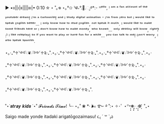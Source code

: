 ▶︎ •၊၊||၊|။||||။‌‌‌‌‌၊|• 0:10
            ✮ ⋆ ˚｡𖦹 ⋆｡°✩
                   ༄˖°.🍂.ೃ࿔*:･
ᴴᵉˡˡᵒ, ᴵ ᵃᵐ ᵃ ᶠᵃⁿ ᵃᶜᶜᵒᵘⁿᵗ ᵒᶠ ᵗʰᵉ ʸᵒᵘᵗᵘᵇᵉʳ ᵈʳᵉᵃᵐ! ᴵ'ᵐ ᵃ ᶜᵃʳᵗᵒᵒⁿⁱˢᵗ! ᵃⁿᵈ ᴵ ˢᵗᵘᵈʸ ᵈⁱᵍⁱᵗᵃˡ ᵃⁿⁱᵐᵃᵗⁱᵒⁿ ⁻ ᴵ'ᵐ ᶠʳᵒᵐ ᴾᵉʳᵘ ᵇᵘᵗ ᴵ ʷᵒᵘˡᵈ ˡⁱᵏᵉ ᵗᵒ ˢᵖᵉᵃᵏ ᴱⁿᵍˡⁱˢʰ ᵇᵉᵗᵗᵉʳ... ᴵ ᵒⁿˡʸ ᵏⁿᵒʷ ʰᵒʷ ᵗᵒ ʳᵉᵃᵈ ᴱⁿᵍˡⁱˢʰ, ⁿᵒᵗ ˢᵖᵉᵃᵏ ⁱᵗ ᵐᵘᶜʰ. ᴵ ʷᵒᵘˡᵈ ˡⁱᵏᵉ ᵗᵒ ᵐᵃᵏᵉ ˢᵒᵐᵉ ᶠʳⁱᵉⁿᵈˢ ʰᵉʳᵉ ᵒʳ ᴵ ᵈᵒⁿ'ᵗ ᵏⁿᵒʷ ʰᵒʷ ᵗᵒ ᵐᵃᵏᵉ ᵐᵒⁿᵉʸ, ʷʰᵒ ᵏⁿᵒʷˢ... ᵒⁿˡʸ ᵈᵉˢᵗⁱⁿʸ ʷⁱˡˡ ᵏⁿᵒʷ, ʳⁱᵍʰᵗ? :⁾ ᴵ ˡⁱᵏᵉ ʳᵒˡᵉᵖˡᵃʸ! ˢᵒ ⁱᶠ ʸᵒᵘ ʷᵃⁿᵗ ᵗᵒ ᵖˡᵃʸ ᵒʳ ʰᵃᵛᵉ ᶠᵘⁿ ᶠᵒʳ ᵃ ʷʰⁱˡᵉ... ʸᵒᵘ ᶜᵃⁿ ᵗᵃˡᵏ ᵗᵒ ᵐᵉ! ᴰᵒⁿ'ᵗ ʷᵒʳʳʸ, ᴵ ᵃˡˢᵒ ˢᵖᵉᵃᵏ ˢᵖᵃⁿⁱˢʰ.

⋆｡‧₊°♱༺𓆩❦︎𓆪༻♱༉‧₊˚.⋆｡‧₊°♱༺𓆩❦︎𓆪༻♱༉‧₊˚.⋆｡‧₊°♱༺𓆩❦︎𓆪༻♱༉‧₊˚.⋆｡‧₊°♱༺𓆩❦︎𓆪༻♱༉‧₊˚.⋆｡‧₊°♱༺𓆩❦︎𓆪༻♱༉‧₊˚.⋆｡‧₊°♱༺𓆩❦︎𓆪༻♱༉‧₊˚.⋆｡‧₊°♱༺𓆩❦︎𓆪༻♱༉‧₊˚.⋆｡‧₊°♱༺𓆩❦︎𓆪༻♱༉‧₊˚.⋆｡‧₊°♱༺𓆩❦︎𓆪༻♱༉‧₊˚.⋆｡‧₊°♱༺𓆩❦︎𓆪༻♱༉‧₊˚.⋆｡‧₊°♱༺𓆩❦︎𓆪༻♱༉‧₊˚.

˚⋆˙𝒔𝒕𝒓𝒂𝒚 𝒌𝒊𝒅𝒔 ˙⋆˚ 𝓕𝓻𝓲𝓮𝓷𝓭𝓼 𝓣𝓲𝓶𝓮! ╰┈ ⋆｡˚ ❀ *· 🌬 ࿐ ࿔ ˚:⋆ ✧･ﾟ ⋆꙳•̩̩͙❅*̩̩͙‧͙ ‧͙*̩̩͙❆ ͙͛ ˚₊⋆
                                                  Saigo made yonde itadaki arigatōgozaimasu! ૮₍ ´ ꒳ `₎ა
